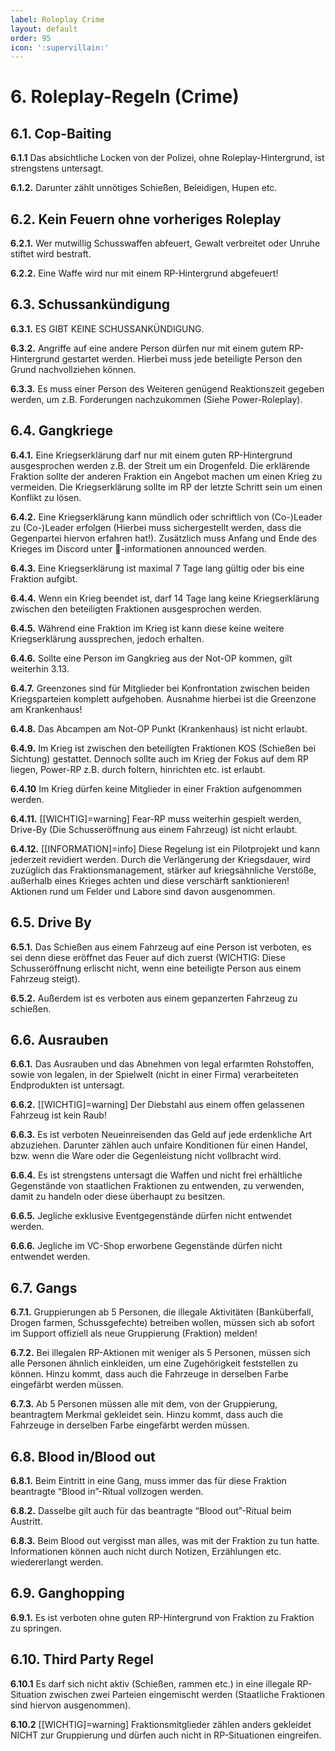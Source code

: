 ```yaml
---
label: Roleplay Crime
layout: default
order: 95
icon: ':supervillain:'
---
```


# 6. Roleplay-Regeln (Crime)

## 6.1. Cop-Baiting

**6.1.1** Das absichtliche Locken von der Polizei, ohne Roleplay-Hintergrund, ist strengstens untersagt.

**6.1.2.** Darunter zählt unnötiges Schießen, Beleidigen, Hupen etc.

## 6.2. Kein Feuern ohne vorheriges Roleplay

**6.2.1.** Wer mutwillig Schusswaffen abfeuert, Gewalt verbreitet oder Unruhe stiftet wird bestraft.

**6.2.2.** Eine Waffe wird nur mit einem RP-Hintergrund abgefeuert!

## 6.3. Schussankündigung

**6.3.1.** ES GIBT KEINE SCHUSSANKÜNDIGUNG.

**6.3.2.** Angriffe auf eine andere Person dürfen nur mit einem gutem RP-Hintergrund gestartet werden. Hierbei muss jede beteiligte Person den Grund nachvollziehen können.

**6.3.3.** Es muss einer Person des Weiteren genügend Reaktionszeit gegeben werden, um z.B. Forderungen nachzukommen (Siehe Power-Roleplay).


## 6.4. Gangkriege

**6.4.1.** Eine Kriegserklärung darf nur mit einem guten RP-Hintergrund ausgesprochen werden z.B. der Streit um ein Drogenfeld. Die erklärende Fraktion sollte der anderen Fraktion ein Angebot machen um einen Krieg zu vermeiden. Die Kriegserklärung sollte im RP der letzte Schritt sein um einen Konflikt zu lösen.

**6.4.2.** Eine Kriegserklärung kann mündlich oder schriftlich von (Co-)Leader zu (Co-)Leader erfolgen (Hierbei muss sichergestellt werden, dass die Gegenpartei hiervon erfahren hat!). Zusätzlich muss Anfang und Ende des Krieges im Discord unter 📢-informationen announced werden.

**6.4.3.** Eine Kriegserklärung ist maximal 7 Tage lang gültig oder bis eine Fraktion aufgibt.


**6.4.4.** Wenn ein Krieg beendet ist, darf 14 Tage lang keine Kriegserklärung zwischen den beteiligten Fraktionen ausgesprochen werden.

**6.4.5.** Während eine Fraktion im Krieg ist kann diese keine weitere Kriegserklärung aussprechen, jedoch erhalten.

**6.4.6.** Sollte eine Person im Gangkrieg aus der Not-OP kommen, gilt weiterhin 3.13.

**6.4.7.** Greenzones sind für Mitglieder bei Konfrontation zwischen beiden Kriegsparteien komplett aufgehoben. Ausnahme hierbei ist die Greenzone am Krankenhaus!

**6.4.8.** Das Abcampen am Not-OP Punkt (Krankenhaus) ist nicht erlaubt.

**6.4.9.** Im Krieg ist zwischen den beteiligten Fraktionen KOS (Schießen bei Sichtung) gestattet. Dennoch sollte auch im Krieg der Fokus auf dem RP liegen, Power-RP z.B. durch foltern, hinrichten etc. ist erlaubt.

**6.4.10** Im Krieg dürfen keine Mitglieder in einer Fraktion aufgenommen werden.

**6.4.11.** [[WICHTIG]=warning] Fear-RP muss weiterhin gespielt werden, Drive-By (Die Schusseröffnung aus einem Fahrzeug) ist nicht erlaubt.

**6.4.12.** [[INFORMATION]=info] Diese Regelung ist ein Pilotprojekt und kann jederzeit revidiert werden. Durch die Verlängerung der Kriegsdauer, wird zuzüglich das Fraktionsmanagement, stärker auf kriegsähnliche Verstöße, außerhalb eines Krieges achten und diese verschärft sanktionieren! Aktionen rund um Felder und Labore sind davon ausgenommen.

## 6.5. Drive By

**6.5.1.** Das Schießen aus einem Fahrzeug auf eine Person ist verboten, es sei denn diese eröffnet das Feuer auf dich zuerst (WICHTIG: Diese Schusseröffnung erlischt nicht, wenn eine beteiligte Person aus einem Fahrzeug steigt).

**6.5.2.** Außerdem ist es verboten aus einem gepanzerten Fahrzeug zu schießen.

## 6.6. Ausrauben

**6.6.1.** Das Ausrauben und das Abnehmen von legal erfarmten Rohstoffen, sowie von legalen, in der Spielwelt (nicht in einer Firma) verarbeiteten Endprodukten ist untersagt.

**6.6.2.** [[WICHTIG]=warning] Der Diebstahl aus einem offen gelassenen Fahrzeug ist kein Raub!

**6.6.3.** Es ist verboten Neueinreisenden das Geld auf jede erdenkliche Art abzuziehen. Darunter zählen auch unfaire Konditionen für einen Handel, bzw. wenn die Ware oder die Gegenleistung nicht vollbracht wird.

**6.6.4.** Es ist strengstens untersagt die Waffen und nicht frei erhältliche Gegenstände von staatlichen Fraktionen zu entwenden, zu verwenden, damit zu handeln oder diese überhaupt zu besitzen.

**6.6.5.** Jegliche exklusive Eventgegenstände dürfen nicht entwendet werden.

**6.6.6.** Jegliche im VC-Shop erworbene Gegenstände dürfen nicht entwendet werden.

## 6.7. Gangs

**6.7.1.** Gruppierungen ab 5 Personen, die illegale Aktivitäten (Banküberfall, Drogen farmen, Schussgefechte) betreiben wollen, müssen sich ab sofort im Support offiziell als neue Gruppierung (Fraktion) melden!

**6.7.2.** Bei illegalen RP-Aktionen mit weniger als 5 Personen, müssen sich alle Personen ähnlich einkleiden, um eine Zugehörigkeit feststellen zu können. Hinzu kommt, dass auch die Fahrzeuge in derselben Farbe eingefärbt werden müssen.

**6.7.3.** Ab 5 Personen müssen alle mit dem, von der Gruppierung, beantragtem Merkmal gekleidet sein. Hinzu kommt, dass auch die Fahrzeuge in derselben Farbe eingefärbt werden müssen.

## 6.8. Blood in/Blood out

**6.8.1.** Beim Eintritt in eine Gang, muss immer das für diese Fraktion beantragte “Blood in”-Ritual vollzogen werden.

**6.8.2.** Dasselbe gilt auch für das beantragte “Blood out”-Ritual beim Austritt.

**6.8.3.** Beim Blood out vergisst man alles, was mit der Fraktion zu tun hatte. Informationen können auch nicht durch Notizen, Erzählungen etc. wiedererlangt werden.


## 6.9. Ganghopping

**6.9.1.** Es ist verboten ohne guten RP-Hintergrund von Fraktion zu Fraktion zu springen.

## 6.10. Third Party Regel

**6.10.1** Es darf sich nicht aktiv (Schießen, rammen etc.) in eine illegale RP-Situation zwischen zwei Parteien eingemischt werden (Staatliche Fraktionen sind hiervon ausgenommen).

**6.10.2** [[WICHTIG]=warning] Fraktionsmitglieder zählen anders gekleidet NICHT zur Gruppierung und dürfen auch nicht in RP-Situationen eingreifen.

